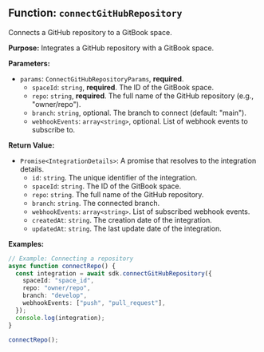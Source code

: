 ## Function: `connectGitHubRepository`

Connects a GitHub repository to a GitBook space.

**Purpose:**
Integrates a GitHub repository with a GitBook space.

**Parameters:**

* `params`: `ConnectGitHubRepositoryParams`, **required**.
    * `spaceId`: `string`, **required**. The ID of the GitBook space.
    * `repo`: `string`, **required**. The full name of the GitHub repository (e.g., "owner/repo").
    * `branch`: `string`, optional. The branch to connect (default: "main").
    * `webhookEvents`: `array<string>`, optional. List of webhook events to subscribe to.

**Return Value:**

* `Promise<IntegrationDetails>`: A promise that resolves to the integration details.
    * `id`: `string`. The unique identifier of the integration.
    * `spaceId`: `string`. The ID of the GitBook space.
    * `repo`: `string`. The full name of the GitHub repository.
    * `branch`: `string`. The connected branch.
    * `webhookEvents`: `array<string>`. List of subscribed webhook events.
    * `createdAt`: `string`. The creation date of the integration.
    * `updatedAt`: `string`. The last update date of the integration.

**Examples:**

```typescript
// Example: Connecting a repository
async function connectRepo() {
  const integration = await sdk.connectGitHubRepository({
    spaceId: "space_id",
    repo: "owner/repo",
    branch: "develop",
    webhookEvents: ["push", "pull_request"],
  });
  console.log(integration);
}

connectRepo();
```